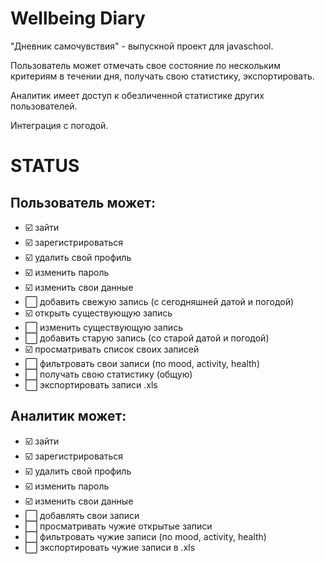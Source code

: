 # Wellbeing Diary
"Дневник самочувствия" - выпускной проект для javaschool.

Пользователь может отмечать свое состояние по нескольким критериям в течении дня, получать свою статистику, экспортировать.

Аналитик имеет доступ к обезличенной статистике других пользователей.

Интеграция с погодой.

# STATUS
## Пользователь может:
- ☑️ зайти
- ☑️ зарегистрироваться
- ☑️ удалить свой профиль
- ☑️ изменить пароль
- ☑️ изменить свои данные
- ⬜ добавить свежую запись (с сегодняшней датой и погодой)
- ☑️ открыть существующую запись
- ⬜ изменить существующую запись
- ⬜ добавить старую запись (со старой датой и погодой)
- ☑️ просматривать список своих записей
- ⬜ фильтровать свои записи (по mood, activity, health)
- ⬜ получать свою статистику (общую)
- ⬜ экспортировать записи .xls
## Аналитик может:
- ☑️ зайти
- ☑️ зарегистрироваться
- ☑️ удалить свой профиль
- ☑️ изменить пароль
- ☑️ изменить свои данные
- ⬜ добавлять свои записи
- ⬜ просматривать чужие открытые записи
- ⬜ фильтровать чужие записи (по mood, activity, health)
- ⬜ экспортировать чужие записи в .xls

